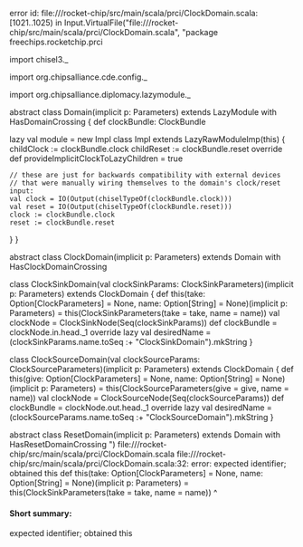 error id: file://<WORKSPACE>/rocket-chip/src/main/scala/prci/ClockDomain.scala:[1021..1025) in Input.VirtualFile("file://<WORKSPACE>/rocket-chip/src/main/scala/prci/ClockDomain.scala", "package freechips.rocketchip.prci

import chisel3._

import org.chipsalliance.cde.config._

import org.chipsalliance.diplomacy.lazymodule._

abstract class Domain(implicit p: Parameters) extends LazyModule with HasDomainCrossing
{
  def clockBundle: ClockBundle

  lazy val module = new Impl
  class Impl extends LazyRawModuleImp(this) {
    childClock := clockBundle.clock
    childReset := clockBundle.reset
    override def provideImplicitClockToLazyChildren = true

    // these are just for backwards compatibility with external devices
    // that were manually wiring themselves to the domain's clock/reset input:
    val clock = IO(Output(chiselTypeOf(clockBundle.clock)))
    val reset = IO(Output(chiselTypeOf(clockBundle.reset)))
    clock := clockBundle.clock
    reset := clockBundle.reset
  }
}

abstract class ClockDomain(implicit p: Parameters) extends Domain with HasClockDomainCrossing

class ClockSinkDomain(val clockSinkParams: ClockSinkParameters)(implicit p: Parameters) extends ClockDomain
{
  def this(take: Option[ClockParameters] = None, name: Option[String] = None)(implicit p: Parameters) = this(ClockSinkParameters(take = take, name = name))
  val clockNode = ClockSinkNode(Seq(clockSinkParams))
  def clockBundle = clockNode.in.head._1
  override lazy val desiredName = (clockSinkParams.name.toSeq :+ "ClockSinkDomain").mkString
}

class ClockSourceDomain(val clockSourceParams: ClockSourceParameters)(implicit p: Parameters) extends ClockDomain
{
  def this(give: Option[ClockParameters] = None, name: Option[String] = None)(implicit p: Parameters) = this(ClockSourceParameters(give = give, name = name))
  val clockNode = ClockSourceNode(Seq(clockSourceParams))
  def clockBundle = clockNode.out.head._1
  override lazy val desiredName = (clockSourceParams.name.toSeq :+ "ClockSourceDomain").mkString
}

abstract class ResetDomain(implicit p: Parameters) extends Domain with HasResetDomainCrossing
")
file://<WORKSPACE>/rocket-chip/src/main/scala/prci/ClockDomain.scala
file://<WORKSPACE>/rocket-chip/src/main/scala/prci/ClockDomain.scala:32: error: expected identifier; obtained this
  def this(take: Option[ClockParameters] = None, name: Option[String] = None)(implicit p: Parameters) = this(ClockSinkParameters(take = take, name = name))
      ^
#### Short summary: 

expected identifier; obtained this